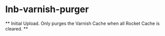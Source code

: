 # lnb-varnish-purger

** Initial Upload.  Only purges the Varnish Cache when all Rocket Cache is cleared. **